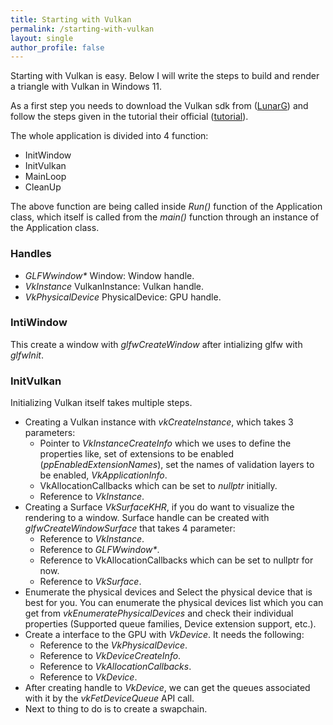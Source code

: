 ```yaml
---
title: Starting with Vulkan
permalink: /starting-with-vulkan
layout: single
author_profile: false
---
```



Starting with Vulkan is easy. Below I will write the steps to build and render a triangle with Vulkan in Windows 11.

As a first step you needs to download the Vulkan sdk from ([LunarG](https://vulkan.lunarg.com/sdk/home#windows)) and follow the steps given in the tutorial their official ([tutorial](https://vulkan-tutorial.com/)).

The whole application is divided into 4 function:
- InitWindow
- InitVulkan
- MainLoop
- CleanUp

The above function are being called inside *Run()* function of the Application class, which itself is called from the *main()* function through an instance of the Application class.

### Handles
- *GLFWwindow\** Window: Window handle.
- *VkInstance* VulkanInstance: Vulkan handle.
- *VkPhysicalDevice* PhysicalDevice: GPU handle.

### **IntiWindow**
This create a window with *glfwCreateWindow* after intializing glfw with *glfwInit*.

### **InitVulkan**
Initializing Vulkan itself takes multiple steps.

-  Creating a Vulkan instance with *vkCreateInstance*, which takes 3 parameters:
    - Pointer to *VkInstanceCreateInfo* which we uses to define the properties like, set of extensions to be enabled (*ppEnabledExtensionNames*), set the names of validation layers to be enabled, *VkApplicationInfo*.
    - VkAllocationCallbacks which can be set to *nullptr* initially.
    - Reference to *VkInstance*.
- Creating a Surface *VkSurfaceKHR*, if you do want to visualize the rendering to a window. Surface handle can be created with *glfwCreateWindowSurface* that takes 4 parameter:
    - Reference to *VkInstance*.
    - Reference to *GLFWwindow\**.
    - Reference to VkAllocationCallbacks which can be set to nullptr for now.
    - Reference to *VkSurface*.
- Enumerate the physical devices and Select the physical device that is best for you. You can enumerate the physical devices list which you can get from *vkEnumeratePhysicalDevices* and check their individual properties (Supported queue families, Device extension support, etc.).
- Create a interface to the GPU with *VkDevice*. It needs the following:
    - Reference to the *VkPhysicalDevice*.
    - Reference to *VkDeviceCreateInfo*.
    - Reference to *VkAllocationCallbacks*.
    - Reference to *VkDevice*.
- After creating handle to *VkDevice*, we can get the queues associated with it by the *vkFetDeviceQueue* API call.
- Next to thing to do is to create a swapchain.
